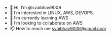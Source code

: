 - 👋 Hi, I’m @svaibhav9009
- 👀 I’m interested in LINUX, AWS, DEVOPS.
- 🌱 I’m currently learning AWS
- 💞️ I’m looking to collaborate on AWS
- 📫 How to reach me svaibhav9009@gmail.com

<!---
svaibhav9009/svaibhav9009 is a ✨ special ✨ repository because its `README.md` (this file) appears on your GitHub profile.
You can click the Preview link to take a look at your changes.
--->

